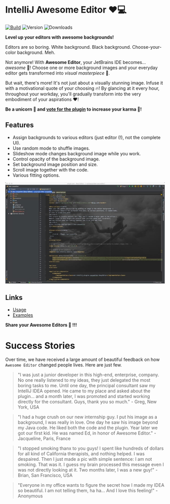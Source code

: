 # IntelliJ Awesome Editor ❤️💻

[![Build](https://github.com/igr/idea-sexyeditor/actions/workflows/build.yml/badge.svg)](https://github.com/igr/sexyeditor/actions/workflows/build.yml)
![Version](https://img.shields.io/jetbrains/plugin/v/Sexy%20Editor)
![Downloads](https://img.shields.io/jetbrains/plugin/d/Sexy%20Editor)

<!-- Plugin description -->
**Level up your editors with awesome backgrounds!**

Editors are so boring. White background. Black background. Choose-your-color background. Meh.

Not anymore! With **Awesome Editor**, your JetBrains IDE becomes... _awesome_ 🎉! Choose one or more background images and your everyday editor gets transformed into _visual masterpiece_ 🚀.

But wait, there's more! It's not just about a visually stunning image. Infuse it with a motivational quote of your choosing 🔥! By glancing at it every hour, throughout your workday, you'll gradually transform into the very embodiment of your aspirations ❤️!

<!-- Plugin description end -->

**Be a unicorn 🦄 and [vote for the plugin](https://plugins.jetbrains.com/plugin/1833-awesome-editor) to increase your karma 🔮!**

## Features

+ Assign backgrounds to various editors (just editor (!), not the complete UI).
+ Use random mode to shuffle images.
+ Slideshow mode changes background image while you work.
+ Control opacity of the background image.
+ Set background image position and size.
+ Scroll image together with the code.
+ Various fitting options.

![](doc/sexyeditor.jpg)

## Links

+ [Usage](doc/Usage.md)
+ [Examples](doc/Examples.md)

**Share your Awesome Editors 🙌 !!!**

# Success Stories

Over time, we have received a large amount of beautiful feedback on how `Awesome Editor` changed people lives. Here are just few.

> "I was just a junior developer in this high-end, enterprise, company. No one really listened to my ideas, they just delegated the most boring tasks to me. Until one day, the principal consultant saw my IntelliJ IDEA opened. He came to my place and asked about the plugin... and a month later, I was promoted and started working directly for the consultant. Guys, thank you so much." - Greg, New York, USA

> "I had a huge crush on our new internship guy. I put his image as a background, I was really in love. One day he saw his image beyond my Java code. He liked both the code and the plugin. Year later we got our first kid. He was named Ed, in honor of Awesome Editor." - Jacqueline, Paris, France

> "I stopped smoking thanx to you guys! I spent like hundreds of dollars for all kind of California therapists, and nothing helped. I was despaired. Then I just made a pic with simple sentence: I am not smoking. That was it. I guess my brain processed this message even I was not directly looking at it. Two months later, I was a new guy!" - Brian, San Francisco, USA

> "Everyone in my office wants to figure the secret how I made my IDEA so beautiful. I am not telling them, ha ha... And I love this feeling!" - Anonymous
